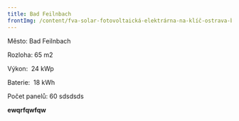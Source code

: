 ```yaml
---
title: Bad Feilnbach
frontImg: /content/fva-solar-fotovoltaická-elektrárna-na-klíč-ostrava-brno-praha-olomouc-zlín-pardubice-hradec-králové-nzu-dotace-fotovoltaický-panel-fve-panel-fotovoltaika-s-akumulací-fotovoltaika50-1-.png
---
```

Město: Bad Feilnbach

Rozloha: 65 m2

Výkon:  24 kWp

Baterie:  18 kWh

Počet panelů: 60 sdsdsds

**e﻿wqrfqwfqw**